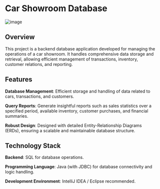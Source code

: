 # Car Showroom Database
![image](https://github.com/user-attachments/assets/5324767a-b9ae-48e1-9297-2c96b8339ea0)

## Overview

This project is a backend database application developed for managing the operations of a car showroom. It handles comprehensive data storage and retrieval, allowing efficient management of transactions, inventory, customer relations, and reporting.

## Features

**Database Management**: Efficient storage and handling of data related to cars, transactions, and customers.

**Query Reports**: Generate insightful reports such as sales statistics over a specified period, available inventory, customer purchases, and financial summaries.

**Robust Design**: Designed with detailed Entity-Relationship Diagrams (ERDs), ensuring a scalable and maintainable database structure.

## Technology Stack

**Backend**: SQL for database operations.

**Programming Language**: Java (with JDBC) for database connectivity and logic handling.

**Development Environment**: IntelliJ IDEA / Eclipse recommended.


